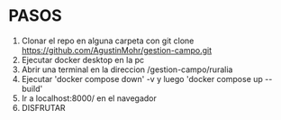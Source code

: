 # PASOS
1) Clonar el repo en alguna carpeta con git clone https://github.com/AgustinMohr/gestion-campo.git
2) Ejecutar docker desktop en la pc
3) Abrir una terminal en la direccion /gestion-campo/ruralia
4) Ejecutar 'docker compose down' -v y luego 'docker compose up --build'
5) Ir a localhost:8000/ en el navegador
6) DISFRUTAR

